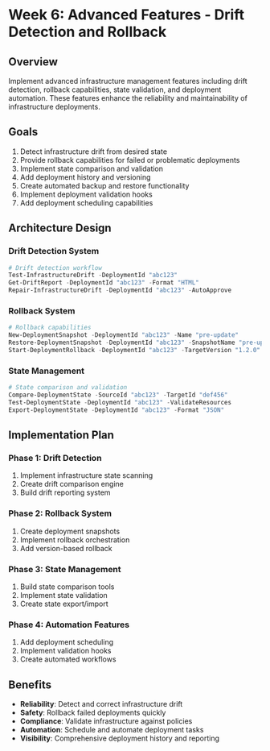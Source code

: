 # Week 6: Advanced Features - Drift Detection and Rollback

## Overview
Implement advanced infrastructure management features including drift detection, rollback capabilities, state validation, and deployment automation. These features enhance the reliability and maintainability of infrastructure deployments.

## Goals
1. Detect infrastructure drift from desired state
2. Provide rollback capabilities for failed or problematic deployments
3. Implement state comparison and validation
4. Add deployment history and versioning
5. Create automated backup and restore functionality
6. Implement deployment validation hooks
7. Add deployment scheduling capabilities

## Architecture Design

### Drift Detection System
```powershell
# Drift detection workflow
Test-InfrastructureDrift -DeploymentId "abc123"
Get-DriftReport -DeploymentId "abc123" -Format "HTML"
Repair-InfrastructureDrift -DeploymentId "abc123" -AutoApprove
```

### Rollback System
```powershell
# Rollback capabilities
New-DeploymentSnapshot -DeploymentId "abc123" -Name "pre-update"
Restore-DeploymentSnapshot -DeploymentId "abc123" -SnapshotName "pre-update"
Start-DeploymentRollback -DeploymentId "abc123" -TargetVersion "1.2.0"
```

### State Management
```powershell
# State comparison and validation
Compare-DeploymentState -SourceId "abc123" -TargetId "def456"
Test-DeploymentState -DeploymentId "abc123" -ValidateResources
Export-DeploymentState -DeploymentId "abc123" -Format "JSON"
```

## Implementation Plan

### Phase 1: Drift Detection
1. Implement infrastructure state scanning
2. Create drift comparison engine
3. Build drift reporting system

### Phase 2: Rollback System
1. Create deployment snapshots
2. Implement rollback orchestration
3. Add version-based rollback

### Phase 3: State Management
1. Build state comparison tools
2. Implement state validation
3. Create state export/import

### Phase 4: Automation Features
1. Add deployment scheduling
2. Implement validation hooks
3. Create automated workflows

## Benefits
- **Reliability**: Detect and correct infrastructure drift
- **Safety**: Rollback failed deployments quickly
- **Compliance**: Validate infrastructure against policies
- **Automation**: Schedule and automate deployment tasks
- **Visibility**: Comprehensive deployment history and reporting